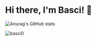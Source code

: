 # Hi there, I'm Basci! 🦆
![Anurag's GitHub stats](https://github-readme-stats.vercel.app/api?username=Basci0&show_icons=true&theme=radical)

<p><img align="left" src="https://github-readme-stats.vercel.app/api/top-langs?username=basci0&show_icons=true&theme=radical&locale=en&layout=compact" alt="basci0" /></p>
